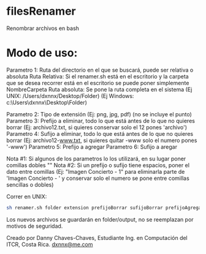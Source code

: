 # filesRenamer
Renombrar archivos en bash

# Modo de uso:
Parametro 1: Ruta del directorio en el que se buscará, puede ser relativa o absoluta
Ruta Relativa: Si el renamer.sh está en el escritorio y la carpeta que se desea recorrer está en el escritorio se puede poner simplemente NombreCarpeta
Ruta absoluta: Se pone la ruta completa en el sistema (Ej UNIX: /Users/dxnnx/Desktop/Folder) (Ej Windows: c:\Users\dxnnx\Desktop\Folder)

Parametro 2: Tipo de extensión (Ej: png, jpg, pdf) (no se incluye el punto)
Parametro 3: Prefijo a eliminar, todo lo que está antes de lo que no quieres borrar (Ej: archivo12.txt, si quieres conservar solo el 12 pones 'archivo')
Parametro 4: Sufijo a eliminar, todo lo que está antes de lo que no quieres borrar (Ej: archivo12-www.txt, si quieres quitar -www solo el numero pones '-www')
Parametro 5: Prefijo a agregar
Parametro 6: Sufijo a aregar

Nota #1: Si algunos de los parametros lo los utilizará, en su lugar poner comillas dobles ""
Nota #2: Si un prefijo o sufijo tiene espacios, poner el dato entre comillas (Ej: "Imagen Concierto - 1" para eliminarla parte de 'Imagen Concierto - ' y conservar solo el numero se pone entre comillas sencillas o dobles)

Correr en UNIX:
```sh
sh renamer.sh folder extension prefijoBorrar sufijoBorrar prefijoAgregar sufijoAgregar
```
Los nuevos archivos se guardarán en folder/output, no se reemplazan por motivos de seguridad.


Creado por Danny Chaves-Chaves, Estudiante Ing. en Computación del ITCR, Costa Rica.
dxnnx@me.com
